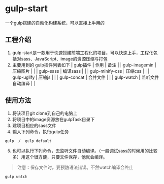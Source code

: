 # gulp-start
  一个gulp搭建的自动化构建系统，可以直接上手用的
## 工程介绍
1. gulp-start是一款用于快速搭建前端工程化的项目，可以快速上手，工程化包括对sass、JavaScript、image的资源压缩与打包
2. 主要用到的 gulp插件列表如下
| gulp插件 | 作用 | 备注 |
| gulp-imagemin | 压缩图片 |  |
| gulp-sass | 编译sass |  |
| gulp-minify-css | 压缩css |  |
| gulp-uglify | 压缩js |  |
| gulp-concat | 合并文件 |  |
| gulp-watch | 监听文件自动编译 |  |
## 
## 使用方法
1. 将该项目git clone到自己的电脑上
2. 将项目中的image资源放在gulpTask目录下
3. 建项目相应的sass文件
4. 输入下列命令，执行gulp任务

```
gulp  /  gulp default
```
5. 也可以执行下列命令，去监听文件自动编译。（一般调试sass的时候用的比较多）用这个很方便，只要文件保存，他就会编译。
> 注意：保存文件时。要预防语法错误。不然watch编译会终止

```
gulp watch
```